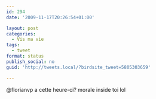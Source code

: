 ```yaml
---
id: 294
date: '2009-11-17T20:26:54+01:00'

layout: post
categories:
  - Vis ma vie
tags:
  - tweet
format: status
publish_social: no
guid: 'http://tweets.local/?birdsite_tweet=5805303659'

---
```


@florianvp a cette heure-ci? morale inside toi lol
